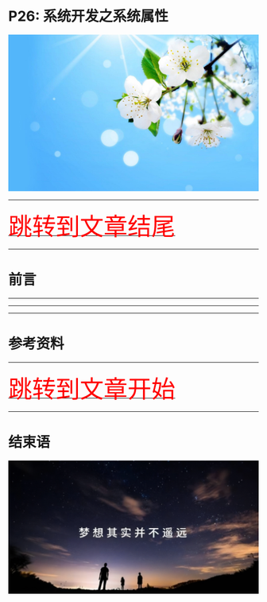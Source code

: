 
# P26: 系统开发之系统属性

<img src="../flower/flower_p26.png">

---

[<font face='黑体' color=#ff0000 size=40 >跳转到文章结尾</font>](#结束语)

---

# 前言



---






---






---

# 参考资料


---

[<font face='黑体' color=#ff0000 size=40 >跳转到文章开始</font>](#p26-系统开发之系统属性)

---

# 结束语

<img src="../Images/end_001.png">